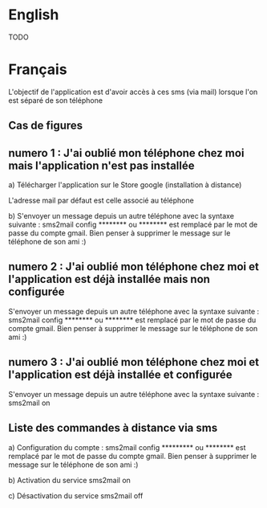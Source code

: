 English
=======

TODO


Français
========

L'objectif de l'application est d'avoir accès à ces sms (via mail) lorsque l'on est séparé de son téléphone


Cas de figures
--------------

numero 1 : J'ai oublié mon téléphone chez moi mais l'application n'est pas installée 
----------

a) Télécharger l'application sur le Store google (installation à distance)

L'adresse mail par défaut est celle associé au téléphone

b) S'envoyer un message depuis un autre téléphone avec la syntaxe suivante : 
   sms2mail config ********
   ou ******** est remplacé par le mot de passe du compte gmail.
   Bien penser à supprimer le message sur le téléphone de son ami :)


numero 2 : J'ai oublié mon téléphone chez moi et l'application est déjà installée mais non configurée
----------
S'envoyer un message depuis un autre téléphone avec la syntaxe suivante :
   sms2mail config ********
   ou ******** est remplacé par le mot de passe du compte gmail.
   Bien penser à supprimer le message sur le téléphone de son ami :)

numero 3 : J'ai oublié mon téléphone chez moi et l'application est déjà installée et configurée
----------
S'envoyer un message depuis un autre téléphone avec la syntaxe suivante :
   sms2mail on 


Liste des commandes à distance via sms
--------------------------------------

a) Configuration du compte : 
   sms2mail config ********* 
   ou ******** est remplacé par le mot de passe du compte gmail.
   Bien penser à supprimer le message sur le téléphone de son ami :)


b) Activation du service
  sms2mail on

c) Désactivation du service 
  sms2mail off























